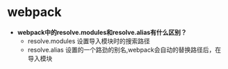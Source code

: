 # webpack
- **webpack中的resolve.modules和resolve.alias有什么区别？**
    - resolve.modules 设置导入模块时的搜索路径
    - resolve.alias 设置的一个路劲的别名,webpack会自动的替换路径后，在导入模块
